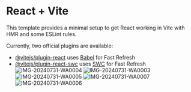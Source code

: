 # React + Vite

This template provides a minimal setup to get React working in Vite with HMR and some ESLint rules.

Currently, two official plugins are available:

- [@vitejs/plugin-react](https://github.com/vitejs/vite-plugin-react/blob/main/packages/plugin-react/README.md) uses [Babel](https://babeljs.io/) for Fast Refresh
- [@vitejs/plugin-react-swc](https://github.com/vitejs/vite-plugin-react-swc) uses [SWC](https://swc.rs/) for Fast Refresh
![IMG-20240731-WA0004](https://github.com/user-attachments/assets/d3c43206-258a-4278-aaf4-9ecb765252b7)
![IMG-20240731-WA0003](https://github.com/user-attachments/assets/7baa4297-7ec6-4fd5-a63b-46314357947c)
![IMG-20240731-WA0005](https://github.com/user-attachments/assets/82ddcfcd-9f1b-4127-aaf8-3f98a0377e04)
![IMG-20240731-WA0007](https://github.com/user-attachments/assets/cad38a37-b771-4796-a1dc-d4dce40ef536)
![IMG-20240731-WA0006](https://github.com/user-attachments/assets/17417918-4c11-4012-9e8e-97d6dd6b596d)
